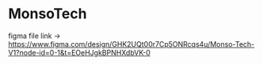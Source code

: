 # MonsoTech
figma file link -> https://www.figma.com/design/GHK2UQt00r7Cp5ONRcqs4u/Monso-Tech-V1?node-id=0-1&t=EOeHJgkBPNHXdbVK-0
